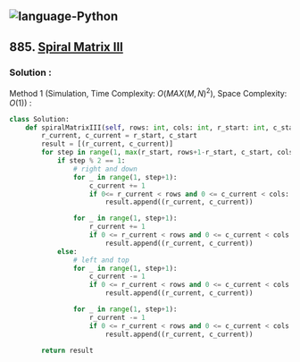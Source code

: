 ![language-Python](https://img.shields.io/badge/Python-ffd43b?style=for-the-badge&logo=PYTHON)
---

## 885. [Spiral Matrix III](https://leetcode.com/problems/spiral-matrix-iii)

### Solution :

Method 1 (Simulation, Time Complexity: $O(MAX(M, N)^2)$, Space Complexity: $O(1)$) :
```python
class Solution:
    def spiralMatrixIII(self, rows: int, cols: int, r_start: int, c_start: int) -> List[List[int]]:
        r_current, c_current = r_start, c_start
        result = [(r_current, c_current)]
        for step in range(1, max(r_start, rows+1-r_start, c_start, cols+1-c_start)*2+1+1):
            if step % 2 == 1:
                # right and down
                for _ in range(1, step+1):
                    c_current += 1
                    if 0<= r_current < rows and 0 <= c_current < cols:
                        result.append((r_current, c_current))

                for _ in range(1, step+1):
                    r_current += 1
                    if 0 <= r_current < rows and 0 <= c_current < cols:
                        result.append((r_current, c_current))
            else:
                # left and top
                for _ in range(1, step+1):
                    c_current -= 1
                    if 0 <= r_current < rows and 0 <= c_current < cols:
                        result.append((r_current, c_current))

                for _ in range(1, step+1):
                    r_current -= 1
                    if 0 <= r_current < rows and 0 <= c_current < cols:
                        result.append((r_current, c_current))

        return result
```
